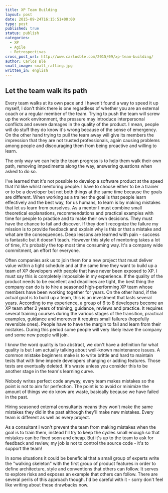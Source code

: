 ```yaml
---
title: XP Team Building
layout: post
date: 2015-09-24T16:15:51+00:00
type: post
published: true
status: publish
categories:
  - XP
  - Agile
  - Retrospectivas
cross_post_url: http://www.carlosble.com/2015/09/xp-team-building/
author: Carlos Blé
small_image: small_rafting.jpg
written_in: english
---
```

## Let the team walk its path

Every team walks at its own pace and I haven't found a way to speed it up myself, I don't think there is one regardless of whether you are an external coach or a regular member of the team. Trying to push the team will screw up the work environment, the pressure may introduce interpersonal conflicts and severe damages in the quality of the product. I mean, people will do stuff they do know it's wrong because of the sense of emergency. On the other hand trying to pull the team away will give its members the impression that they are not trusted professionals, again causing problems among people and discouraging them from being proactive and willing to learn.
  
The only way we can help the team progress is to help them walk their own path, removing impediments along the way, answering questions when asked to do so.

I've learned that it's not possible to develop a software product at the speed that I'd like whilst mentoring people. I have to choose either to be a trainer or to be a developer but not both things at the same time because the goals are different. When working as a trainer the goal is that people learn effectively and the best way, for us humans, to learn is by making mistakes that let us learn from ourselves. As a mentor I must combine small theoretical explanations, recommendations and practical examples with time for people to practice and to make their own decisions. They must have the chance to fail and discover. If they don't recognize the failure my mission is to provide feedback and explain why is this or that a mistake and what are the consequences. Deep lessons are learned with pain - success is fantastic but it doesn't teach. However this style of mentoring takes a lot of time, it's probably the top most time consuming way. It's a company wide commitment, an effort for everyone.

Often companies ask us to join them for a new project that must deliver value within a tight schedule and at the same time they want to build up a team of XP developers with people that have never been exposed to XP. I must say this is completely impossible in my experience. If the quality of the product needs to be excellent and deadlines are tight, the best thing the company can do is to hire a seasoned high-performing XP team whose members have been working together for years. On the other hand, if the actual goal is to build up a team, this is an investment that lasts several years. According to my experience, a group of 6 to 8 developers become an XP team after 2 years of training, guidance, reviews and practice. It requires several training courses during the various stages of the transition, practical examples, guidance and moreover it requires small failures (hopefully reversible ones). People have to have the margin to fail and learn from their mistakes. During this period some people will very likely leave the company and some new people will join.

I know the word quality is too abstract, we don't have a definition for what quality is but I am actually talking about well-known maintenance issues. A common mistake beginners make is to write brittle and hard to maintain tests that with time impede developers changing or adding features. Those tests are eventually deleted. It's waste unless you consider this to be another stage in the team's learning curve.
  
Nobody writes perfect code anyway, every team makes mistakes so the point is not to aim for perfection. The point is to avoid or minimize the amount of things we do know are waste, basically because we have failed in the past.
  
Hiring seasoned external consultants means they won't make the same mistakes they did in the past although they'll make new mistakes. Every team is different as well as every project.
  
As a consultant I won't prevent the team from making mistakes when the goal is to train them, instead I'll try to keep the cycles small enough so that mistakes can be fixed soon and cheap. But it's up to the team to ask for feedback and review, my job is not to control the source code - it's to support the team!

In some situations it could be beneficial that a small group of experts write the "walking skeleton" with the first group of product features in order to define architecture, style and conventions that others can follow. It serves to explore risks and exposes an example that others can follow. There are several perils of this approach though. I'd be careful with it - sorry don't feel like writing about these drawbacks now.